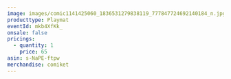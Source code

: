 ```yaml
---
image: images/comic1141425060_1836531279838119_777847724692140184_n.jpg
producttype: Playmat
eventId: mkb4XfKk_
onsale: false
pricings:
  - quantity: 1
    price: 65
asin: s-NaPE-ftpw
merchandise: comiket
---
```

